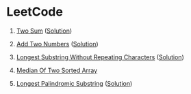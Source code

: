 # LeetCode

1. [Two Sum](https://leetcode.com/problems/two-sum/) ([Solution](/leetcode/1-two_sum.cpp))

2. [Add Two Numbers](https://leetcode.com/problems/add-two-numbers/) ([Solution](/leetcode/2-add_two_numbers.cpp))

3. [Longest Substring Without Repeating Characters](https://leetcode.com/problems/longest-substring-without-repeating-characters/) ([Solution](/leetcode/3-longest_substring_without_repeating_characters.cpp))

4. [Median Of Two Sorted Array](https://leetcode.com/problems/median-of-two-sorted-arrays/)

5. [Longest Palindromic Substring](https://leetcode.com/problems/longest-palindromic-substring/) ([Solution](/leetcode/5-longest_palindromic_substring.cpp))
